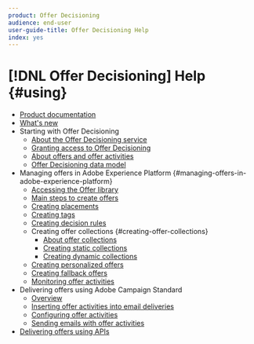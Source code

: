 ```yaml
---
product: Offer Decisioning
audience: end-user
user-guide-title: Offer Decisioning Help
index: yes
---
```


# [!DNL Offer Decisioning] Help {#using}

+ [Product documentation](offer-decisioning-home.md)
+ [What's new](release-notes.md)
+ Starting with Offer Decisioning
    + [About the Offer Decisioning service](start/using/about-offer-decisioning.md)
    + [Granting access to Offer Decisioning](start/using/granting-access-to-offer-decisioning.md)
    + [About offers and offer activities](start/using/about-offers-and-offer-activities.md)
    + [Offer Decisioning data model](start/using/offer-decisioning-data-model.md)
+ Managing offers in Adobe Experience Platform {#managing-offers-in-adobe-experience-platform}
    + [Accessing the Offer library](offer-library/using/accessing-the-offer-library.md)
    + [Main steps to create offers](offer-library/using/main-steps-to-create-offers.md)
    + [Creating placements](offer-library/using/creating-placements.md)
    + [Creating tags](offer-library/using/creating-tags.md)
    + [Creating decision rules](offer-library/using/creating-decision-rules.md)
    + Creating offer collections {#creating-offer-collections}
        + [About offer collections](offer-library/using/about-offer-collections.md)
        + [Creating static collections](offer-library/using/creating-static-collections.md)
        + [Creating dynamic collections](offer-library/using/creating-dynamic-collections.md)
    + [Creating personalized offers](offer-library/using/creating-personalized-offers.md)
    + [Creating fallback offers](offer-library/using/creating-fallback-offers.md)
    + [Monitoring offer activities](offer-library/using/monitoring-offer-activities.md)
+ Delivering offers using Adobe Campaign Standard
    + [Overview](campaign-standard/using/overview.md)
    + [Inserting offer activities into email deliveries](campaign-standard/using/inserting-offer-activities.md)
    + [Configuring offer activities](campaign-standard/using/configuring-offer-activities.md)
    + [Sending emails with offer activities](campaign-standard/using/sending-emails-with-offer-activities.md)
+ [Delivering offers using APIs](https://www.adobe.io/apis/experienceplatform/home/api-reference.html#!acpdr/swagger-specs/decisioning-ode.yaml)
